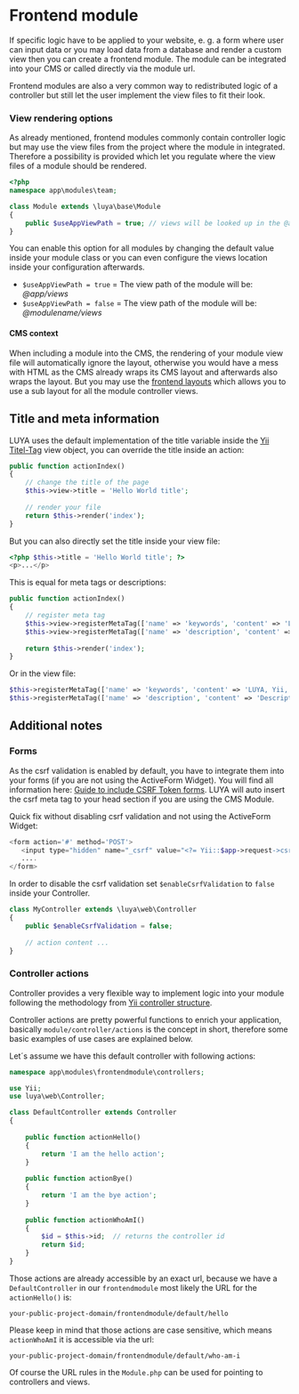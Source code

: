 # Frontend module

If specific logic have to be applied to your website, e. g. a form where user can input data or you may load data from a database and render a custom view then you can create a frontend module. The module can be integrated into your CMS or called directly via the module url.

Frontend modules are also a very common way to redistributed logic of a controller but still let the user implement the view files to fit their look.

### View rendering options

As already mentioned, frontend modules commonly contain controller logic but may use the view files from the project where the module in integrated. Therefore a possibility is provided which let you regulate where the view files of a module should be rendered.

```php
<?php
namespace app\modules\team;

class Module extends \luya\base\Module
{
    public $useAppViewPath = true; // views will be looked up in the @app/views folder.
}
```

You can enable this option for all modules by changing the default value inside your module class or you can even configure the views location inside your configuration afterwards.

- `$useAppViewPath = true` = The view path of the module will be: *@app/views*
- `$useAppViewPath = false` = The view path of the module will be: *@modulename/views*

#### CMS context

When including a module into the CMS, the rendering of your module view file will automatically ignore the layout, otherwise you would have a mess with HTML as the CMS already wraps its CMS layout and afterwards also wraps the layout. But you may use the [frontend layouts](/guide/frontend/layouts) which allows you to use a sub layout for all the module controller views.

## Title and meta information

LUYA uses the default implementation of the title variable inside the [Yii Titel-Tag](https://www.yiiframework.com/doc-2.0/guide-structure-views.html#setting-page-titles) view object, you can override the title inside an action:

```php
public function actionIndex()
{
    // change the title of the page
    $this->view->title = 'Hello World title';
    
    // render your file
    return $this->render('index');
}
```

But you can also directly set the title inside your view file:

```php
<?php $this->title = 'Hello World title'; ?>
<p>...</p>
```

This is equal for meta tags or descriptions:

```php
public function actionIndex()
{
    // register meta tag
    $this->view->registerMetaTag(['name' => 'keywords', 'content' => 'LUYA, Yii, PHP']);
    $this->view->registerMetaTag(['name' => 'description', 'content' => 'Description of this page.'], 'metaDescription');
    
    return $this->render('index');
}
```

Or in the view file:

```php
$this->registerMetaTag(['name' => 'keywords', 'content' => 'LUYA, Yii, PHP']);
$this->registerMetaTag(['name' => 'description', 'content' => 'Description of this page.'], 'metaDescription');
```

## Additional notes

### Forms

As the csrf validation is enabled by default, you have to integrate them into your forms (if you are not using the ActiveForm Widget). You will find all information here: [Guide to include CSRF Token forms](https://zero-exception.blogspot.ch/2015/01/yii2-using-csrf-token.html). LUYA will auto insert the csrf meta tag to your head section if you are using the CMS Module.

Quick fix without disabling csrf validation and not using the ActiveForm Widget: 

```php
<form action='#' method='POST'>
   <input type="hidden" name="_csrf" value="<?= Yii::$app->request->csrfToken; ?>" />
   ....
</form>
```

In order to disable the csrf validation set `$enableCsrfValidation` to `false` inside your Controller.

```php
class MyController extends \luya\web\Controller
{
    public $enableCsrfValidation = false;
    
    // action content ...
}
```

### Controller actions

Controller provides a very flexible way to implement logic into your module following the methodology from [Yii controller structure](https://www.yiiframework.com/doc-2.0/guide-structure-controllers.html).

Controller actions are pretty powerful functions to enrich your application, basically `module/controller/actions` is the concept in short, therefore some basic examples of use cases are explained below.

Let´s assume we have this default controller with following actions:

```php
namespace app\modules\frontendmodule\controllers;

use Yii;
use luya\web\Controller;

class DefaultController extends Controller
{
    
    public function actionHello() 
    {
        return 'I am the hello action';
    }
    
    public function actionBye() 
    {
        return 'I am the bye action';
    }
    
    public function actionWhoAmI()
    {
        $id = $this->id;  // returns the controller id
        return $id;
    }
}
```

Those actions are already accessible by an exact url, because we have a `DefaultController` in our `frontendmodule` most likely the URL for the `actionHello()` is:

`your-public-project-domain/frontendmodule/default/hello`

Please keep in mind that those actions are case sensitive, which means `actionWhoAmI` it is accessible via the url:

`your-public-project-domain/frontendmodule/default/who-am-i`

Of course the URL rules in the `Module.php` can be used for pointing to controllers and views.
